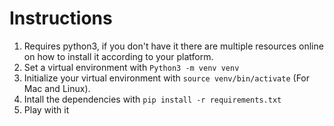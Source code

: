 # Instructions
1. Requires python3, if you don't have it there are multiple resources online on how to install it according to your platform.
2. Set a virtual environment with `Python3 -m venv venv`
3. Initialize your virtual environment with `source venv/bin/activate` (For Mac and Linux).
4. Intall the dependencies with `pip install -r requirements.txt`
5. Play with it